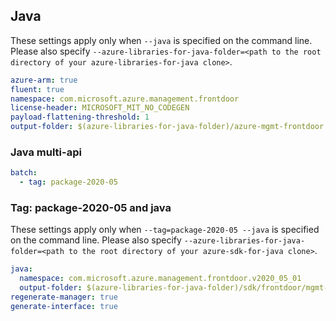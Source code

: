 ## Java

These settings apply only when `--java` is specified on the command line.
Please also specify `--azure-libraries-for-java-folder=<path to the root directory of your azure-libraries-for-java clone>`.

``` yaml $(java)
azure-arm: true
fluent: true
namespace: com.microsoft.azure.management.frontdoor
license-header: MICROSOFT_MIT_NO_CODEGEN
payload-flattening-threshold: 1
output-folder: $(azure-libraries-for-java-folder)/azure-mgmt-frontdoor
```

### Java multi-api

``` yaml $(java) && $(multiapi)
batch:
  - tag: package-2020-05
```

### Tag: package-2020-05 and java

These settings apply only when `--tag=package-2020-05 --java` is specified on the command line.
Please also specify `--azure-libraries-for-java-folder=<path to the root directory of your azure-sdk-for-java clone>`.

``` yaml $(tag) == 'package-2020-05' && $(java) && $(multiapi)
java:
  namespace: com.microsoft.azure.management.frontdoor.v2020_05_01
  output-folder: $(azure-libraries-for-java-folder)/sdk/frontdoor/mgmt-v2020_05_01
regenerate-manager: true
generate-interface: true
```
